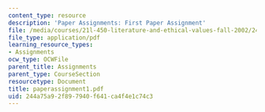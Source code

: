 ```yaml
---
content_type: resource
description: 'Paper Assignments: First Paper Assignment'
file: /media/courses/21l-450-literature-and-ethical-values-fall-2002/244a75a92f897940f641ca4f4e1c74c3_paperassignment1.pdf
file_type: application/pdf
learning_resource_types:
- Assignments
ocw_type: OCWFile
parent_title: Assignments
parent_type: CourseSection
resourcetype: Document
title: paperassignment1.pdf
uid: 244a75a9-2f89-7940-f641-ca4f4e1c74c3
---
```

